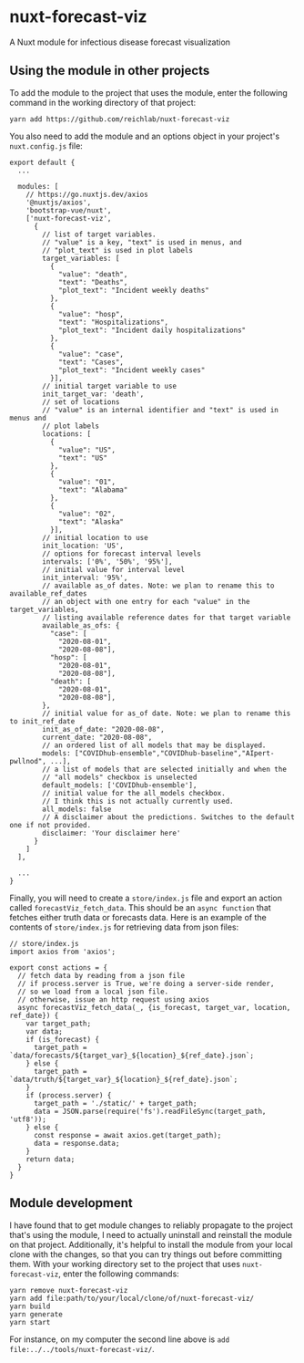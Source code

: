 # nuxt-forecast-viz
A Nuxt module for infectious disease forecast visualization

## Using the module in other projects

To add the module to the project that uses the module, enter the following command in the working directory of that project:

```
yarn add https://github.com/reichlab/nuxt-forecast-viz
```

You also need to add the module and an options object in your project's `nuxt.config.js` file:

```
export default {
  ...

  modules: [
    // https://go.nuxtjs.dev/axios
    '@nuxtjs/axios',
    'bootstrap-vue/nuxt',
    ['nuxt-forecast-viz',
      {
        // list of target variables.
        // "value" is a key, "text" is used in menus, and
        // "plot_text" is used in plot labels
        target_variables: [
          {
            "value": "death",
            "text": "Deaths",
            "plot_text": "Incident weekly deaths"
          },
          {
            "value": "hosp",
            "text": "Hospitalizations",
            "plot_text": "Incident daily hospitalizations"
          },
          {
            "value": "case",
            "text": "Cases",
            "plot_text": "Incident weekly cases"
          }],
        // initial target variable to use
        init_target_var: 'death',
        // set of locations
        // "value" is an internal identifier and "text" is used in menus and
        // plot labels
        locations: [
          {
            "value": "US",
            "text": "US"
          },
          {
            "value": "01",
            "text": "Alabama"
          },
          {
            "value": "02",
            "text": "Alaska"
          }],
        // initial location to use
        init_location: 'US',
        // options for forecast interval levels
        intervals: ['0%', '50%', '95%'],
        // initial value for interval level
        init_interval: '95%',
        // available as_of dates. Note: we plan to rename this to available_ref_dates
        // an object with one entry for each "value" in the target_variables,
        // listing available reference dates for that target variable
        available_as_ofs: {
          "case": [
            "2020-08-01",
            "2020-08-08"],
          "hosp": [
            "2020-08-01",
            "2020-08-08"],
          "death": [
            "2020-08-01",
            "2020-08-08"],
        },
        // initial value for as_of date. Note: we plan to rename this to init_ref_date
        init_as_of_date: "2020-08-08",
        current_date: "2020-08-08",
        // an ordered list of all models that may be displayed.
        models: ["COVIDhub-ensemble","COVIDhub-baseline","AIpert-pwllnod", ...],
        // a list of models that are selected initially and when the
        // "all models" checkbox is unselected
        default_models: ['COVIDhub-ensemble'],
        // initial value for the all_models checkbox.
        // I think this is not actually currently used.
        all_models: false
        // A disclaimer about the predictions. Switches to the default one if not provided.
        disclaimer: 'Your disclaimer here'
      }
    ]
  ],

  ...
}
```

Finally, you will need to create a `store/index.js` file and export an action called `forecastViz_fetch_data`. This should be an `async function` that fetches either truth data or forecasts data. Here is an example of the contents of `store/index.js` for retrieving data from json files:

```
// store/index.js
import axios from 'axios';

export const actions = {
  // fetch data by reading from a json file
  // if process.server is True, we're doing a server-side render,
  // so we load from a local json file.
  // otherwise, issue an http request using axios
  async forecastViz_fetch_data(_, {is_forecast, target_var, location, ref_date}) {
    var target_path;
    var data;
    if (is_forecast) {
      target_path = `data/forecasts/${target_var}_${location}_${ref_date}.json`;
    } else {
      target_path = `data/truth/${target_var}_${location}_${ref_date}.json`;
    }
    if (process.server) {
      target_path = './static/' + target_path;
      data = JSON.parse(require('fs').readFileSync(target_path, 'utf8'));
    } else {
      const response = await axios.get(target_path);
      data = response.data;
    }
    return data;
  }
}
```



## Module development

I have found that to get module changes to reliably propagate to the project that's using the module, I need to actually uninstall and reinstall the module on that project. Additionally, it's helpful to install the module from your local clone with the changes, so that you can try things out before committing them. With your working directory set to the project that uses `nuxt-forecast-viz`, enter the following commands:

```
yarn remove nuxt-forecast-viz
yarn add file:path/to/your/local/clone/of/nuxt-forecast-viz/
yarn build
yarn generate
yarn start
```

For instance, on my computer the second line above is `add file:../../tools/nuxt-forecast-viz/`.
